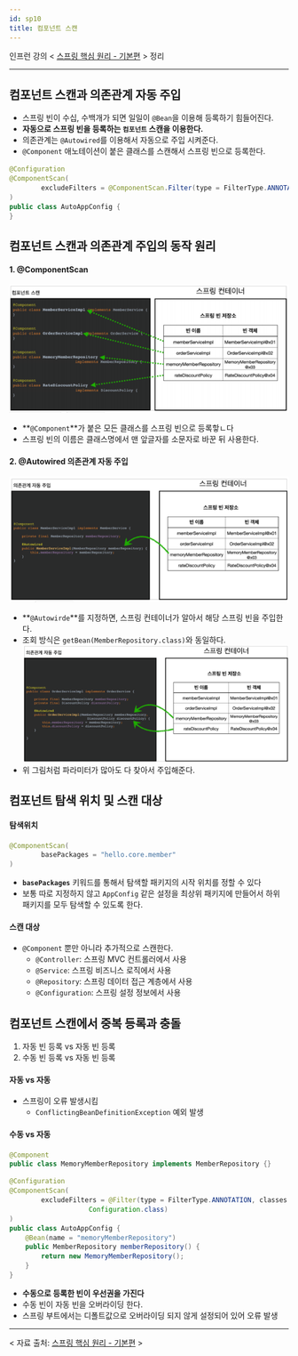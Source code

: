 ```yaml
---
id: sp10
title: 컴포넌트 스캔
---
```


인프런 강의 < [스프링 핵심 원리 - 기본편](https://www.inflearn.com/course/%EC%8A%A4%ED%94%84%EB%A7%81-%ED%95%B5%EC%8B%AC-%EC%9B%90%EB%A6%AC-%EA%B8%B0%EB%B3%B8%ED%8E%B8/dashboard) > 정리

---

## 컴포넌트 스캔과 의존관계 자동 주입
- 스프링 빈이 수십, 수백개가 되면 일일이 `@Bean`을 이용해 등록하기 힘들어진다.
- **자동으로 스프링 빈을 등록하는 **`컴포넌트`** 스캔을 이용한다.**
- 의존관계는 `@Autowired`를 이용해서 자동으로 주입 시켜준다.
- `@Component` 애노테이션이 붙은 클래스를 스캔해서 스프링 빈으로 등록한다.

```java
@Configuration
@ComponentScan(
        excludeFilters = @ComponentScan.Filter(type = FilterType.ANNOTATION, classes = Configuration.class) /// @Configuration 애노테이션 제외
)
public class AutoAppConfig {
}
```

## 컴포넌트 스캔과 의존관계 주입의 동작 원리
#### 1. @ComponentScan
![23](sp23.png)
- **`@Component`**가 붙은 모든 클래스를 스프링 빈으로 등록핳ㄴ다
- 스프링 빈의 이름은 클래스명에서 맨 앞글자를 소문자로 바꾼 뒤 사용한다.
#### 2. @Autowired 의존관계 자동 주입
![24](sp24.png)
- **`@Autowirde`**를 지정하면, 스프링 컨테이너가 알아서 해당 스프링 빈을 주입한다.
- 조회 방식은 `getBean(MemberRepository.class)`와 동일하다.
![25](sp25.png)
- 위 그림처럼 파라미터가 많아도 다 찾아서 주입해준다.

## 컴포넌트 탐색 위치 및 스캔 대상
#### 탐색위치
```java
@ComponentScan(
        basePackages = "hello.core.member"
)
```
- **`basePackages`** 키워드를 통해서 탐색할 패키지의 시작 위치를 정할 수 있다
- 보통 따로 지정하지 않고 `AppConfig` 같은 설정을 최상위 패키지에 만들어서 하위 패키지를 모두 탐색할 수 있도록 한다.

#### 스캔 대상
- `@Component` 뿐만 아니라 추가적으로 스캔한다.
    - `@Controller`: 스프링 MVC 컨트롤러에서 사용
    - `@Service`: 스프링 비즈니스 로직에서 사용
    - `@Repository`: 스프링 데이터 접근 계층에서 사용
    - `@Configuration`: 스프링 설정 정보에서 사용


## 컴포넌트 스캔에서 중복 등록과 충돌

1. 자동 빈 등록 vs 자동 빈 등록
2. 수동 빈 등록 vs 자동 빈 등록

#### 자동 vs 자동
- 스프링이 오류 발생시킴
    - `ConflictingBeanDefinitionException` 예외 발생

#### 수동 vs 자동

```java
@Component
public class MemoryMemberRepository implements MemberRepository {}
```

```java
@Configuration
@ComponentScan(
        excludeFilters = @Filter(type = FilterType.ANNOTATION, classes =
                    Configuration.class)
)
public class AutoAppConfig {
    @Bean(name = "memoryMemberRepository")
    public MemberRepository memberRepository() {
        return new MemoryMemberRepository();
    }
}
```

- **수동으로 등록한 빈이 우선권을 가진다**
- 수동 빈이 자동 빈을 오버라이딩 한다.
- 스프링 부트에서는 디폴트값으로 오버라이딩 되지 않게 설정되어 있어 오류 발생

---

< 자료 출처: [스프링 핵심 원리 - 기본편](https://www.inflearn.com/course/%EC%8A%A4%ED%94%84%EB%A7%81-%ED%95%B5%EC%8B%AC-%EC%9B%90%EB%A6%AC-%EA%B8%B0%EB%B3%B8%ED%8E%B8/dashboard) >